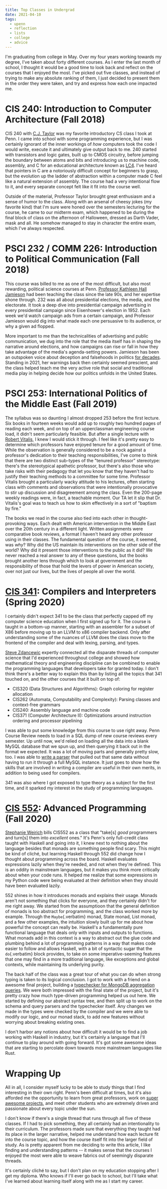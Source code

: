 ```yaml
---
title: Top Classes in Undergrad
date: 2021-04-10
tags:
  - upenn
  - reflection
  - lists
  - college
  - advice
---
```


I'm graduating from college in May. Over my four years working towards
my degree, I've taken about forty different courses. As I enter the
last month of school, I thought it would be a good time to look back and
reflect on the courses that I enjoyed the most. I've picked out five
classes, and instead of trying to make any absolute ranking of them, I
just decided to present them in the order they were taken, and try and
express how each one impacted me.

# CIS 240: Introduction to Computer Architecture (Fall 2018)

CIS 240 with [C.J. Taylor](https://www.cis.upenn.edu/~cjtaylor/) was my
favorite introductory CS class I took at Penn. I came into school with
some programming experience, but I was certainly ignorant of the inner
workings of _how_ computers took the code I would write, execute it and
ultimately give output back to me. 240 started with transistors and
logic gates, built up to CMOS circuitry, before jumping the boundary
between atoms and bits and introducing us to machine code, assembly, and
C for an educational architecture known as
[LC4](https://www.cis.upenn.edu/~cis371/17sp/lc4.html). I've heard that
pointers in C are a notoriously difficult concept for beginners to
grasp, but the evolution up the ladder of abstraction within a computer
made C feel like a natural extension of assembly. The course had a very
intentional flow to it, and every separate concept felt like it fit into
the course well.

Outside of the material, Professor Taylor brought great enthusiasm and a
sense of humor to the class. Along with an arsenal of cheesy jokes (my
favorite kind) that I'm sure were honed over the semesters lecturing
for the course, he came to our midterm exam, which happened to be during
the final block of class on the afternoon of Halloween, dressed as Darth
Vader, mask and all. He somehow managed to stay in character the entire
exam, which I've always respected.

# PSCI 232 / COMM 226: Introduction to Political Communication (Fall 2018)

This course was billed to me as one of the most difficult, but also most
rewarding, political science courses at Penn. [Professor Kathleen Hall
Jamieson](https://en.wikipedia.org/wiki/Kathleen_Hall_Jamieson) had been
teaching the class since the late 90s, and her expertise shone through.
232 was all about presidential elections, the media, and the electorate.
It took a deep dive into presidential campaign advertising in every
presidential campaign since Eisenhower's election in 1952. Each week
we'd watch campaign ads from a certain campaign, and Professor Jamieson
would dig into what made each one persuasive to its audience, or why a
given ad flopped.

More important to me than the technicalities of advertising and public
communication, we dug into the role that the media itself has in shaping
the narrative around elections, and how campaigns can rise or fall in
how they take advantage of the media's agenda-setting powers. Jamieson
has been an outspoken voice about deception and falsehoods in politics
[for
decades](https://www.washingtonpost.com/archive/opinions/1988/10/30/our-appalling-politics/fefb1d63-1570-4875-872b-27e2947d38df/).
Standing in 2021, her warnings back then certainly seemed prescient, and
the class helped teach me the very active role that social and
traditional media play in helping decide how our politics unfolds in the
United States.

# PSCI 253: International Politics of the Middle East (Fall 2019)

The syllabus was so daunting I almost dropped 253 before the first
lecture. Six books in fourteen weeks would add up to roughly two hundred
pages of reading each week, and on top of an upperclassman engineering
course load, it didn't seem particularly feasible. But after a single
lecture with [Robert
Vitalis](https://live-sas-www-polisci.pantheon.sas.upenn.edu/people/standing-faculty/robert-vitalis),
I knew I would stick it through. I feel like it's pretty easy to
determine which professors have enjoyed tenure for a good amount of
time. While the observation is generally considered to be a nock against
a professor's dedication to their teaching responsibilities, I've come
to think that there are two distinct sub-types of the "tenured
professor" stereotype: there's the stereotypical apathetic professor,
but there's also those who take risks with their pedagogy that let you
know that they haven't had to justify their teaching methods to a
committee for some time. Professor Vitalis brought a particularly wacky
attitude to his lectures, often starting class with comments and
observations that were intentionally provocative to stir up discussion
and disagreement among the class. Even the 200-page weekly readings
were, in fact, a teachable moment. Our TA let it slip that Dr.
Vitalis's goal was to teach us how to skim effectively in a sort of
"baptism by fire."

The books we read in the course also tied into each other in
thought-provoking ways. Each dealt with American intervention in the
Middle East over the 20th century in a different light. Written
assignments were comparative book reviews, a format I haven't heard any
other professor using in their classes. The fundamental question of the
course, it seemed, was _why_? Why did the US maintain its interventions
on the other side of the world? Why did it present those interventions
to the public as it did? We never reached a real answer to any of these
questions, but the books brought another lens through which to look at
government and the responsibility of those that hold the levers of power
in American society, over not just our lives, but the lives of people
all over the world.

# [CIS 341](https://www.seas.upenn.edu/~cis341/current/): Compilers and Interpreters (Spring 2020)

I certainly didn't expect 341 to be the class that perfectly capped off
my computer science education when I first signed up for it. The course
is taught in a bottom-up manner, starting with an assembler for a subset
of X86 before moving up to an LLVM to x86 compiler backend. Only after
understanding some of the nuances of LLVM does the class move to the
frontend of the compiler and deal with lexing, parsing, and types.

[Steve Zdancewic](https://www.cis.upenn.edu/~stevez/) expertly connected
all the disparate threads of computer science that I'd experienced
throughout college and showed how mathematical theory and engineering
discipline can be combined to enable the programming languages that
developers take for granted today. I don't think there's a better way
to explain this than by listing all the topics that 341 touched on, and
the other courses that it built on top of:

- CIS320 (Data Structures and Algorithms): Graph coloring for register
  allocation
- CIS262 (Automata, Computability and Complexity): Parsing classes and
  context-free grammars
- CIS240: Assembly language and machine code
- CIS371 (Computer Architecture II): Optimizations around instruction
  ordering and processor pipelining

I was able to put some knowledge from this course to use right away.
Penn Course Review needs to load in a SQL dump of new course reviews
every semester. Up until now, we'd relied on loading all the data into
a blank MySQL database that we spun up, and then querying it back out in
the format we expected. It was a lot of moving parts and generally
pretty slow, too. I was able to [write a
parser](https://github.com/pennlabs/penn-courses/blob/1b6bd0cdf3bafd6d590d4c5a767372631bf5ea9c/backend/review/import_utils/parse_sql.py#L30)
that pulled out that same data without having to run it through a full
MySQL instance. It just goes to show how the skills that are involved in
writing a compiler are useful in their own merits, in addition to being
used for compilers.

341 was also where I got exposed to type theory as a subject for the
first time, and it sparked my interest in the study of programming
languages.

# [CIS 552](https://www.seas.upenn.edu/~cis552/current/): Advanced Programming (Fall 2020)

[Stephanie Weirich](https://www.cis.upenn.edu/~sweirich/) bills CIS552
as a class that "take[s] _good_ programmers and turn[s] them into
_excellent_ ones." It's Penn's only full-credit class taught with
Haskell and going into it, I knew next to nothing about the language
besides that monads are something people find scary. This might be kind
of cliché, but learning Haskell through 552 did change how I thought
about programming across the board. Haskell evaluates expressions lazily
when they're needed, and not when they're defined. This is an oddity
in mainstream languages, but it makes you think more critically about
when your code runs. It helped me realize that some expressions in my
Python code were being evaluated at their definition when they should
have been evaluated lazily.

552 shines in how it introduces monads and explains their usage. Monads
aren't not something that clicks for everyone, and they certainly
didn't for me right away. We started from the assumptioon that the
general definition of monads is too abstract for programming, and the
class worked more by example. Through the `Maybe`{.verbatim} monad,
State monad, List monad, and a few other examples, the intuition slowly
built up for me about how powerful the concept can really be. Haskell's
a fundamentally pure functional language that deals only with inputs and
outputs to functions. What monads add in this context is a way to
abstract out the glue code and plumbing behind a lot of programming
patterns in a way that makes code easier to follow and allows Haskell,
with a bit of syntactic sugar that the `do`{.verbatim} block provides,
to take on some imperative-seeming features that one may find in a more
traditional language, like exceptions and global contexts, while
maintaining its underlying purity.

The back half of the class was a great tour of what you can do when
strong typing is taken to its logical conclusion. I got to work with a
friend on a awesome final project, building a [typechecker for MongoDB
aggregation queries](https://github.com/eyingxuan/mqlint). We were both
impressed with the final state of the project, but it's pretty crazy
how much type-driven programming helped us out here. We started by
defining our abstract syntax tree, and then split up to work on the
schema and query parsers and the typechecker itself. Any changes we made
in the types were checked by the compiler and we were able to modify our
logic, and our monad stack, to add new features without worrying about
breaking existing ones.

I don't harbor any notions about how difficult it would be to find a
job working with Haskell in industry, but it's certainly a language
that I'll continue to play around with going forward. It's got some
awesome ideas that are starting to percolate down towards more
mainstream languages like Rust.

# Wrapping Up

All in all, I consider myself lucky to be able to study things that I
find interesting in their own right. Penn's been difficult at times,
but it's also afforded me the opportunity to learn from great
professors, work on [super awesome projects](https://pennlabs.org), and
meet other students who are extremely driven and passionate about every
topic under the sun.

I don't know if there's a single thread that runs through all five of
these classes. If I had to pick something, they all certainly had an
intentionality to their curriculum. The professors made sure that
everything they taught had its place in the larger narrative, helped me
understand how each lecture fit into the course topic, and how the
course itself fit into the larger field of study. As is pretty apparent
from me deciding to write this article, I like finding and understanding
patterns -- it makes sense that the courses I enjoyed the most were able
to weave fabrics out of seemingly disparate threads.

It's certainly cliché to say, but I don't plan on my education
stopping after I get my diploma. Who knows if I'll ever go back to
school, but I'll take what I've learned about learning itself along
with me as I start my career.
